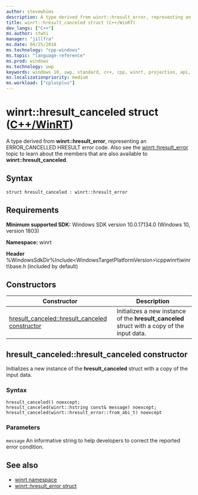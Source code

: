 ```yaml
---
author: stevewhims
description: A type derived from winrt::hresult_error, representing an ERROR_CANCELLED HRESULT error code.
title: winrt::hresult_canceled struct (C++/WinRT)
dev_langs: ["C++"]
ms.author: stwhi
manager: "jillfra"
ms.date: 04/25/2018
ms.technology: "cpp-windows"
ms.topic: "language-reference"
ms.prod: windows
ms.technology: uwp
keywords: windows 10, uwp, standard, c++, cpp, winrt, projection, api, reference, hresult, error, code, ERROR_CANCELLED
ms.localizationpriority: medium
ms.workload: ["cplusplus"]
---
```


# winrt::hresult_canceled struct ([C++/WinRT](/windows/uwp/cpp-and-winrt-apis/intro-to-using-cpp-with-winrt))
A type derived from **winrt::hresult_error**, representing an ERROR_CANCELLED HRESULT error code. Also see the [winrt::hresult_error](hresult-error.md) topic to learn about the members that are also available to **winrt::hresult_canceled**.

## Syntax
```cppwinrt
struct hresult_canceled : winrt::hresult_error
```

## Requirements
**Minimum supported SDK:** Windows SDK version 10.0.17134.0 (Windows 10, version 1803)

**Namespace:** winrt

**Header** %WindowsSdkDir%Include\<WindowsTargetPlatformVersion>\cppwinrt\winrt\base.h (included by default)

## Constructors
|Constructor|Description|
|------------|-----------------|
|[hresult_canceled::hresult_canceled constructor](#hresultcanceledhresultcanceled-constructor)|Initializes a new instance of the **hresult_canceled** struct with a copy of the input data.|

## hresult_canceled::hresult_canceled constructor
Initializes a new instance of the **hresult_canceled** struct with a copy of the input data.

### Syntax
```cppwinrt
hresult_canceled() noexcept;
hresult_canceled(winrt::hstring const& message) noexcept;
hresult_canceled(winrt::hresult_error::from_abi_t) noexcept
```

### Parameters
`message`
An informative string to help developers to correct the reported error condition.

## See also 
* [winrt namespace](../winrt.md)
* [winrt::hresult_error struct](hresult-error.md)
